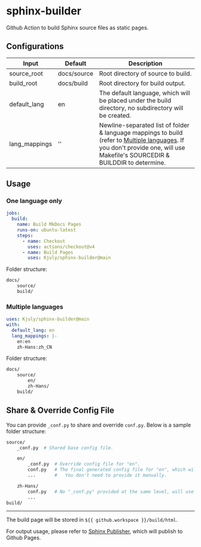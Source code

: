 # sphinx-builder
Github Action to build Sphinx source files as static pages.

## Configurations

| Input | Default | Description
| --- | --- | ---
| source_root | docs/source | Root directory of source to build.
| build_root | docs/build | Root directory for build output.
| default_lang | en | The default language, which will be placed under the build directory, no subdirectory will be created.
| lang_mappings | '' | Newline-separated list of folder & language mappings to build (refer to [Multiple languages](#multiple-languages). If you don't provide one, will use Makefile's SOURCEDIR & BUILDDIR to determine.

## Usage

### One language only

```yaml
jobs:
  build:
    name: Build MkDocs Pages
    runs-on: ubuntu-latest
    steps:
      - name: Checkout
        uses: actions/checkout@v4
      - name: Build Pages
        uses: Kjuly/sphinx-builder@main
```

Folder structure:
```sh
docs/
    source/
    build/
```

### Multiple languages

```yaml
uses: Kjuly/sphinx-builder@main
with:
  default_lang: en
  lang_mappings: |-
    en:en
    zh-Hans:zh_CN
```

Folder structure:
```sh
docs/
    source/
        en/
        zh-Hans/
    build/
```

## Share & Override Config File

You can provide `_conf.py` to share and override `conf.py`. Below is a sample folder structure:

```sh
source/
    _conf.py  # Shared base config file.

    en/
        _conf.py  # Override config file for "en".
        conf.py   # The final generated config file for "en", which will be updated for each build process.
        ...       #   You don't need to provide it manually.

    zh-Hans/
        conf.py   # No "_conf.py" provided at the same level, will use "conf.py" as it was.
        ...
build/
```

---

The build page will be stored in `${{ github.workspace }}/build/html`.

For output usage, please refer to [Sphinx Publisher](sphinx-publisher), which will publish to Github Pages.


  [sphinx-publisher]: https://github.com/Kjuly/sphinx-publisher
